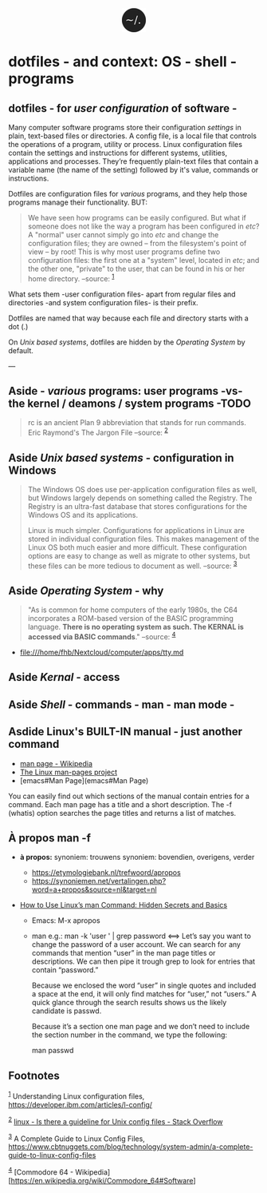 <div align="center">
  <a href="https://git-scm.com/images/logo@2x.png">
    <img src="./img/dotfiles48x48.png"> 
  </a>
</div>


# dotfiles - and context: OS - shell - programs


## **dotfiles** - for *user configuration* of software -

Many computer software programs store their configuration *settings* in plain, text-based files or directories. A config file, is a local file that controls the operations of a program, utility or process. Linux configuration files contain the settings and instructions for different systems, utilities, applications and processes. They’re frequently plain-text files that contain a variable name (the name of the setting) followed by it's value, commands or instructions.

Dotfiles are configuration files for *various* programs, and they help those programs manage their functionality. BUT:

> We have seen how programs can be easily configured. But what if someone does not like the way a program has been configured in *etc*? A "normal" user cannot simply go into *etc* and change the configuration files; they are owned &#x2013; from the filesystem's point of view &#x2013; by root! This is why most user programs define two configuration files: the first one at a "system" level, located in *etc*; and the other one, "private" to the user, that can be found in his or her home directory. &#x2013;source: <sup><a id="fnr.1" class="footref" href="#fn.1" role="doc-backlink">1</a></sup>

What sets them -user configuration files- apart from regular files and directories -and system configuration files- is their prefix.

Dotfiles are named that way because each file and directory starts with a dot (.)

On *Unix based systems*, dotfiles are hidden by the *Operating System* by default.

&#x2014;


## **Aside** - *various* programs:  user programs -vs- the kernel / deamons / system programs -TODO

> rc is an ancient Plan 9 abbreviation that stands for run commands. Eric Raymond's The Jargon File &#x2013;source: <sup><a id="fnr.2" class="footref" href="#fn.2" role="doc-backlink">2</a></sup>


## **Aside** *Unix based systems* - configuration in Windows

> The Windows OS does use per-application configuration files as well, but Windows largely depends on something called the Registry. The Registry is an ultra-fast database that stores configurations for the Windows OS and its applications.
> 
> Linux is much simpler. Configurations for applications in Linux are stored in individual configuration files. This makes management of the Linux OS both much easier and more difficult. These configuration options are easy to change as well as migrate to other systems, but these files can be more tedious to document as well. &#x2013;source: <sup><a id="fnr.3" class="footref" href="#fn.3" role="doc-backlink">3</a></sup>


## **Aside** *Operating System* - why

> "As is common for home computers of the early 1980s, the C64 incorporates a ROM-based version of the BASIC programming language. **There is no operating system as such. The KERNAL is accessed via BASIC commands**." &#x2013;source: <sup><a id="fnr.4" class="footref" href="#fn.4" role="doc-backlink">4</a></sup>

-   <file:///home/fhb/Nextcloud/computer/apps/tty.md>


## **Aside** *Kernal* - access


## **Aside** *Shell* - commands - man - man mode -


## **Asdide** Linux's BUILT-IN manual - just another command

-   [man page - Wikipedia](https://en.wikipedia.org/wiki/Man_page)
-   [The Linux man-pages project](https://www.kernel.org/doc/man-pages/)
-   [emacs#Man Page](emacs#Man Page)

You can easily find out which sections of the manual contain entries for a command. Each man page has a title and a short description. The -f (whatis) option searches the page titles and returns a list of matches.


## **À propos** man -f

-   **à propos:** synoniem: trouwens synoniem: bovendien, overigens, verder
    -   <https://etymologiebank.nl/trefwoord/apropos>
    -   <https://synoniemen.net/vertalingen.php?word=a+propos&source=nl&target=nl>

-   [How to Use Linux’s man Command: Hidden Secrets and Basics](https://www.howtogeek.com/663440/how-to-use-linuxs-man-command-hidden-secrets-and-basics/)
    -   Emacs: M-x apropos
    -   man e.g.: man -k 'user ' | grep password <==> Let’s say you want to change the password of a user account. We can search for any commands that mention “user” in the man page titles or descriptions. We can then pipe it trough grep to look for entries that contain “password.”
        
        Because we enclosed the word “user” in single quotes and included a space at the end, it will only find matches for “user,” not “users.” A quick glance through the search results shows us the likely candidate is passwd.
        
        Because it’s a section one man page and we don’t need to include the section number in the command, we type the following:
        
        man passwd

## Footnotes

<sup><a id="fn.1" class="footnum" href="#fnr.1">1</a></sup> Understanding Linux configuration files,  <https://developer.ibm.com/articles/l-config/>

<sup><a id="fn.2" class="footnum" href="#fnr.2">2</a></sup> [linux - Is there a guideline for Unix config files - Stack Overflow](https://stackoverflow.com/questions/5702254/is-there-a-guideline-for-unix-config-files)

<sup><a id="fn.3" class="footnum" href="#fnr.3">3</a></sup> A Complete Guide to Linux Config Files, <https://www.cbtnuggets.com/blog/technology/system-admin/a-complete-guide-to-linux-config-files>

<sup><a id="fn.4" class="footnum" href="#fnr.4">4</a></sup> [Commodore 64 - Wikipedia] [<https://en.wikipedia.org/wiki/Commodore_64#Software>]